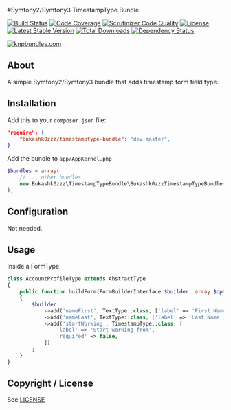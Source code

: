 #Symfony2/Symfony3 TimestampType Bundle

[![Build Status](https://img.shields.io/scrutinizer/build/g/Bukashk0zzz/TimestampTypeBundle.svg?style=flat-square)](https://travis-ci.org/Bukashk0zzz/TimestampTypeBundle)
[![Code Coverage](https://img.shields.io/codecov/c/github/Bukashk0zzz/TimestampTypeBundle.svg?style=flat-square)](https://codecov.io/github/Bukashk0zzz/TimestampTypeBundle)
[![Scrutinizer Code Quality](https://img.shields.io/scrutinizer/g/Bukashk0zzz/TimestampTypeBundle.svg?style=flat-square)](https://scrutinizer-ci.com/g/Bukashk0zzz/TimestampTypeBundle/?branch=master)
[![License](https://img.shields.io/packagist/l/Bukashk0zzz/timestamptype-bundle.svg?style=flat-square)](https://packagist.org/packages/Bukashk0zzz/timestamptype-bundle)
[![Latest Stable Version](https://img.shields.io/packagist/v/Bukashk0zzz/timestamptype-bundle.svg?style=flat-square)](https://packagist.org/packages/Bukashk0zzz/timestamptype-bundle)
[![Total Downloads](https://img.shields.io/packagist/dt/Bukashk0zzz/timestamptype-bundle.svg?style=flat-square)](https://packagist.org/packages/Bukashk0zzz/timestamptype-bundle)
[![Dependency Status](https://www.versioneye.com/user/projects/56bddc3b2a29ed002d2b0b34/badge.svg?style=flat)](https://www.versioneye.com/user/projects/56bddc3b2a29ed002d2b0b34)

[![knpbundles.com](http://knpbundles.com/Bukashk0zzz/TimestampTypeBundle/badge-short)](http://knpbundles.com/Bukashk0zzz/TimestampTypeBundle)

About
-----

A simple Symfony2/Symfony3 bundle that adds timestamp form field type.

Installation
------------

Add this to your `composer.json` file:

```json
"require": {
	"bukashk0zzz/timestamptype-bundle": "dev-master",
}
```


Add the bundle to `app/AppKernel.php`

```php
$bundles = array(
	// ... other bundles
	new Bukashk0zzz\TimestampTypeBundle\Bukashk0zzzTimestampTypeBundle(),
);
```

Configuration
-------------

Not needed.


Usage
-----

Inside a FormType:

```php
class AccountProfileType extends AbstractType
{
    public function buildForm(FormBuilderInterface $builder, array $options)
    {
        $builder
            ->add('nameFirst', TextType::class, ['label' => 'First Name'])
            ->add('nameLast', TextType::class, ['label' => 'Last Name'])
            ->add('startWorking', TimestampType::class, [
                'label' => 'Start working from',
                'required' => false,
            ])
        ;
    }
}
```

Copyright / License
-------------------

See [LICENSE](https://github.com/bukashk0zzz/TimestampTypeBundle/blob/master/LICENSE)
